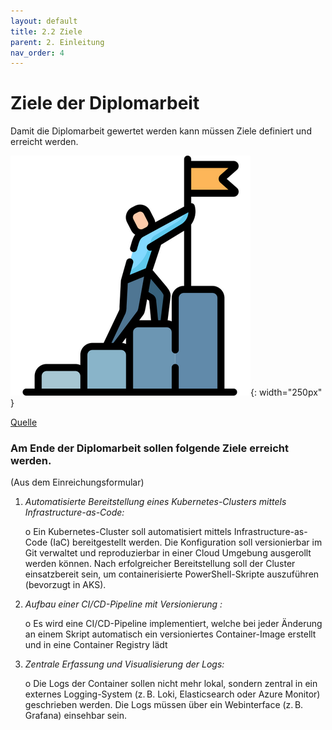 ```yaml
---
layout: default
title: 2.2 Ziele
parent: 2. Einleitung
nav_order: 4
---
```


# Ziele der Diplomarbeit

Damit die Diplomarbeit gewertet werden kann müssen Ziele definiert und erreicht werden.

![Goals](../ressources/bilder/rsz_goal.png){: width="250px" }

[Quelle](../Quellenverzeichnis/index.md#goals)

### Am Ende der Diplomarbeit sollen folgende Ziele erreicht werden.

(Aus dem Einreichungsformular)

1.	*Automatisierte Bereitstellung eines Kubernetes-Clusters mittels Infrastructure-as-Code:*

    o	Ein Kubernetes-Cluster soll automatisiert mittels Infrastructure-as-Code (IaC) bereitgestellt 
        werden. Die Konfiguration soll versionierbar im Git verwaltet und reproduzierbar in einer Cloud Umgebung ausgerollt werden können. Nach erfolgreicher Bereitstellung soll der Cluster 
        einsatzbereit sein, um containerisierte PowerShell-Skripte auszuführen (bevorzugt in AKS).

2.	*Aufbau einer CI/CD-Pipeline mit Versionierung :*

    o	Es wird eine CI/CD-Pipeline implementiert, welche bei jeder Änderung an einem Skript 
        automatisch ein versioniertes Container-Image erstellt und in eine Container Registry lädt

3.	*Zentrale Erfassung und Visualisierung der Logs:*

    o	Die Logs der Container sollen nicht mehr lokal, sondern zentral in ein externes Logging-System 
        (z. B. Loki, Elasticsearch oder Azure Monitor) geschrieben werden. Die Logs müssen über ein 
        Webinterface (z. B. Grafana) einsehbar sein.

